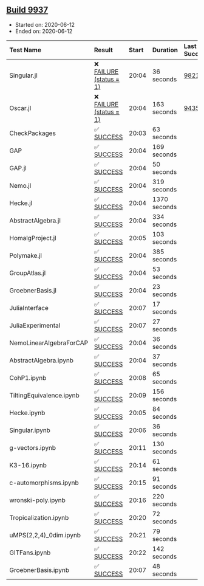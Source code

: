 ## [Build 9937](https://oscarci.mathematik.uni-kl.de/job/oscar/9937/)

* Started on: 2020-06-12
* Ended on: 2020-06-12

| Test Name    | Result | Start | Duration | Last Success | First Failure |
|:-------------|:-------|:------|:---------|:-------------|:--------------|
| Singular.jl | ❌ [FAILURE (status = 1)](https://oscarci.mathematik.uni-kl.de/job/oscar/9937/artifact/logs/build-9937/Singular.jl.log) | 20:04 | 36 seconds | [9821](https://oscarci.mathematik.uni-kl.de/job/oscar/9821/) | [9822](https://oscarci.mathematik.uni-kl.de/job/oscar/9822/) |
| Oscar.jl | ❌ [FAILURE (status = 1)](https://oscarci.mathematik.uni-kl.de/job/oscar/9937/artifact/logs/build-9937/Oscar.jl.log) | 20:04 | 163 seconds | [9435](https://oscarci.mathematik.uni-kl.de/job/oscar/9435/) | [9436](https://oscarci.mathematik.uni-kl.de/job/oscar/9436/) |
| CheckPackages | ✅ [SUCCESS](https://oscarci.mathematik.uni-kl.de/job/oscar/9937/artifact/logs/build-9937/CheckPackages.log) | 20:03 | 63 seconds |  |  |
| GAP | ✅ [SUCCESS](https://oscarci.mathematik.uni-kl.de/job/oscar/9937/artifact/logs/build-9937/GAP.log) | 20:04 | 169 seconds |  |  |
| GAP.jl | ✅ [SUCCESS](https://oscarci.mathematik.uni-kl.de/job/oscar/9937/artifact/logs/build-9937/GAP.jl.log) | 20:04 | 50 seconds |  |  |
| Nemo.jl | ✅ [SUCCESS](https://oscarci.mathematik.uni-kl.de/job/oscar/9937/artifact/logs/build-9937/Nemo.jl.log) | 20:04 | 319 seconds |  |  |
| Hecke.jl | ✅ [SUCCESS](https://oscarci.mathematik.uni-kl.de/job/oscar/9937/artifact/logs/build-9937/Hecke.jl.log) | 20:04 | 1370 seconds |  |  |
| AbstractAlgebra.jl | ✅ [SUCCESS](https://oscarci.mathematik.uni-kl.de/job/oscar/9937/artifact/logs/build-9937/AbstractAlgebra.jl.log) | 20:04 | 334 seconds |  |  |
| HomalgProject.jl | ✅ [SUCCESS](https://oscarci.mathematik.uni-kl.de/job/oscar/9937/artifact/logs/build-9937/HomalgProject.jl.log) | 20:05 | 103 seconds |  |  |
| Polymake.jl | ✅ [SUCCESS](https://oscarci.mathematik.uni-kl.de/job/oscar/9937/artifact/logs/build-9937/Polymake.jl.log) | 20:04 | 385 seconds |  |  |
| GroupAtlas.jl | ✅ [SUCCESS](https://oscarci.mathematik.uni-kl.de/job/oscar/9937/artifact/logs/build-9937/GroupAtlas.jl.log) | 20:04 | 53 seconds |  |  |
| GroebnerBasis.jl | ✅ [SUCCESS](https://oscarci.mathematik.uni-kl.de/job/oscar/9937/artifact/logs/build-9937/GroebnerBasis.jl.log) | 20:04 | 23 seconds |  |  |
| JuliaInterface | ✅ [SUCCESS](https://oscarci.mathematik.uni-kl.de/job/oscar/9937/artifact/logs/build-9937/JuliaInterface.log) | 20:07 | 17 seconds |  |  |
| JuliaExperimental | ✅ [SUCCESS](https://oscarci.mathematik.uni-kl.de/job/oscar/9937/artifact/logs/build-9937/JuliaExperimental.log) | 20:07 | 27 seconds |  |  |
| NemoLinearAlgebraForCAP | ✅ [SUCCESS](https://oscarci.mathematik.uni-kl.de/job/oscar/9937/artifact/logs/build-9937/NemoLinearAlgebraForCAP.log) | 20:04 | 36 seconds |  |  |
| AbstractAlgebra.ipynb | ✅ [SUCCESS](https://oscarci.mathematik.uni-kl.de/job/oscar/9937/artifact/logs/build-9937/AbstractAlgebra.ipynb.log) | 20:04 | 37 seconds |  |  |
| CohP1.ipynb | ✅ [SUCCESS](https://oscarci.mathematik.uni-kl.de/job/oscar/9937/artifact/logs/build-9937/CohP1.ipynb.log) | 20:08 | 65 seconds |  |  |
| TiltingEquivalence.ipynb | ✅ [SUCCESS](https://oscarci.mathematik.uni-kl.de/job/oscar/9937/artifact/logs/build-9937/TiltingEquivalence.ipynb.log) | 20:09 | 156 seconds |  |  |
| Hecke.ipynb | ✅ [SUCCESS](https://oscarci.mathematik.uni-kl.de/job/oscar/9937/artifact/logs/build-9937/Hecke.ipynb.log) | 20:05 | 84 seconds |  |  |
| Singular.ipynb | ✅ [SUCCESS](https://oscarci.mathematik.uni-kl.de/job/oscar/9937/artifact/logs/build-9937/Singular.ipynb.log) | 20:06 | 36 seconds |  |  |
| g-vectors.ipynb | ✅ [SUCCESS](https://oscarci.mathematik.uni-kl.de/job/oscar/9937/artifact/logs/build-9937/g-vectors.ipynb.log) | 20:11 | 130 seconds |  |  |
| K3-16.ipynb | ✅ [SUCCESS](https://oscarci.mathematik.uni-kl.de/job/oscar/9937/artifact/logs/build-9937/K3-16.ipynb.log) | 20:14 | 61 seconds |  |  |
| c-automorphisms.ipynb | ✅ [SUCCESS](https://oscarci.mathematik.uni-kl.de/job/oscar/9937/artifact/logs/build-9937/c-automorphisms.ipynb.log) | 20:15 | 91 seconds |  |  |
| wronski-poly.ipynb | ✅ [SUCCESS](https://oscarci.mathematik.uni-kl.de/job/oscar/9937/artifact/logs/build-9937/wronski-poly.ipynb.log) | 20:16 | 220 seconds |  |  |
| Tropicalization.ipynb | ✅ [SUCCESS](https://oscarci.mathematik.uni-kl.de/job/oscar/9937/artifact/logs/build-9937/Tropicalization.ipynb.log) | 20:20 | 72 seconds |  |  |
| uMPS(2,2,4)_0dim.ipynb | ✅ [SUCCESS](https://oscarci.mathematik.uni-kl.de/job/oscar/9937/artifact/logs/build-9937/uMPS-2-2-4-_0dim.ipynb.log) | 20:21 | 79 seconds |  |  |
| GITFans.ipynb | ✅ [SUCCESS](https://oscarci.mathematik.uni-kl.de/job/oscar/9937/artifact/logs/build-9937/GITFans.ipynb.log) | 20:22 | 142 seconds |  |  |
| GroebnerBasis.ipynb | ✅ [SUCCESS](https://oscarci.mathematik.uni-kl.de/job/oscar/9937/artifact/logs/build-9937/GroebnerBasis.ipynb.log) | 20:07 | 48 seconds |  |  |
